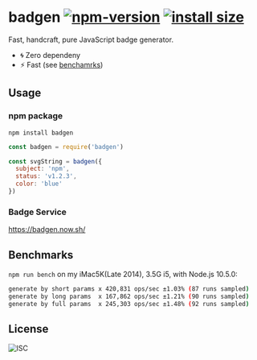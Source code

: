 # badgen [![npm-version][npm-badge]][npm-link] [![install size][pp-badge]][pp-link]

Fast, handcraft, pure JavaScript badge generator.

- 🌀 Zero dependeny
- ⚡️ Fast (see [benchamrks](#benchmarks))

## Usage

### npm package

`npm install badgen`

```javascript
const badgen = require('badgen')

const svgString = badgen({
  subject: 'npm',
  status: 'v1.2.3',
  color: 'blue'
})
```

### Badge Service

https://badgen.now.sh/

## Benchmarks

`npm run bench` on my iMac5K(Late 2014), 3.5G i5, with Node.js 10.5.0:

```bash
generate by short params x 420,831 ops/sec ±1.03% (87 runs sampled)
generate by long params  x 167,862 ops/sec ±1.21% (90 runs sampled)
generate by full params  x 245,303 ops/sec ±1.48% (92 runs sampled)
```

## License

![ISC](https://badgen.now.sh/badge/license/ISC/blue)

[npm-badge]: https://img.shields.io/npm/v/badgen.svg
[npm-link]: https://www.npmjs.com/package/badgen
[pp-badge]: https://packagephobia.now.sh/badge?p=badgen
[pp-link]: https://packagephobia.now.sh/result?p=badgen
